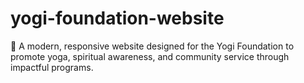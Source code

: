 # yogi-foundation-website
🌿 A modern, responsive website designed for the Yogi Foundation to promote yoga, spiritual awareness, and community service through impactful programs.
